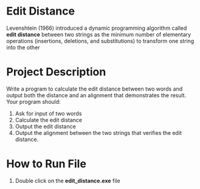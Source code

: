 # Edit Distance
Levenshtein (1966) introduced a dynamic programming algorithm called **edit distance** between two strings as the minimum number of elementary operations (insertions, deletions, and substitutions) to transform one string into the other

# Project Description
Write a program to calculate the edit distance between two words and output both the distance and an alignment that demonstrates the result. Your program should:
1. Ask for input of two words
2. Calculate the edit distance
3. Output the edit distance
4. Output the alignment between the two strings that verifies the edit distance.

# How to Run File
1. Double click on the **edit_distance.exe** file
